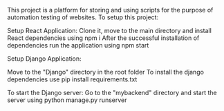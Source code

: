 This project is a platform for storing and using scripts for the purpose of automation testing of websites.
To setup this project:

Setup React Application:
Clone it, move to the main directory and install React dependencies using
npm i
After the successful installation of dependencies run the application using
npm start

Setup Django Application:

Move to the "Django" directory in the root folder
To install the django dependencies use
pip install requirements.txt

To start the Django server:
Go to the "mybackend" directory and start the server using
python manage.py runserver
